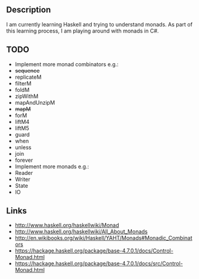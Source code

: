 
## Description

I am currently learning Haskell and trying to understand monads. As part of this learning process, I
am playing around with monads in C#.

## TODO

* Implement more monad combinators e.g.:
 * ~~sequence~~
 * replicateM
 * filterM
 * foldM
 * zipWithM
 * mapAndUnzipM
 * ~~mapM~~
 * forM
 * liftM4
 * liftM5
 * guard
 * when
 * unless
 * join
 * forever
* Implement more monads e.g.:
 * Reader
 * Writer
 * State
 * IO

## Links

* http://www.haskell.org/haskellwiki/Monad
* http://www.haskell.org/haskellwiki/All_About_Monads
* http://en.wikibooks.org/wiki/Haskell/YAHT/Monads#Monadic_Combinators
* https://hackage.haskell.org/package/base-4.7.0.1/docs/Control-Monad.html
* https://hackage.haskell.org/package/base-4.7.0.1/docs/src/Control-Monad.html
